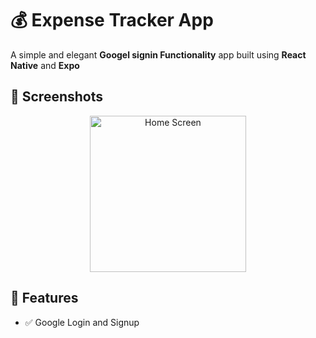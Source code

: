 # 💰 Expense Tracker App

A simple and elegant **Googel signin Functionality** app built using **React Native** and **Expo**

## 📱 Screenshots

<div align="center">
  <img src="screenshots/home-screen.PNG" width="250" alt="Home Screen" />
</div>

## 🚀 Features

- ✅ Google Login and Signup
